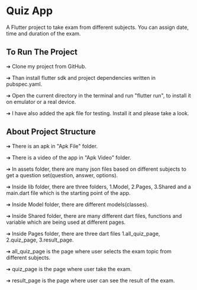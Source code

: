 # Quiz App

A Flutter project to take exam from different subjects. You can assign date, time and duration of the exam.

## To Run The Project 

➔ Clone my project from GitHub.

➔ Than install flutter sdk and project dependencies written in
pubspec.yaml.

➔ Open the current directory in the terminal and run "flutter run", to
install it on emulator or a real device.

➔ I have also added the apk file for testing. Install it and please take a look.

## About Project Structure

➔ There is an apk in "Apk File" folder.

➔ There is a video of the app in "Apk Video" folder.

➔ In assets folder, there are many json files based on different subjects to get a question set(question, answer, options).

➔ Inside lib folder, there are three folders, 1.Model, 2.Pages, 3.Shared and a main.dart file which is the starting point of the app.

➔ Inside Model folder, there are different models(classes).

➔ Inside Shared folder, there are many different dart files, functions and variable which are being used at different pages.

➔ Inside Pages folder, there are three dart files 1.all_quiz_page, 2.quiz_page, 3.result_page.

➔ all_quiz_page is the page where user selects the exam topic from different subjects.

➔ quiz_page is the page where user take the exam.

➔ result_page is the page where user can see the result of the exam.
